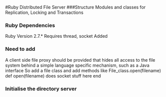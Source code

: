 #Ruby Distributed File Server
###Structure
Modules and classes for Replication, Locking and Transactions

### Ruby Dependencies

Ruby Version 2.7.*
Requires thread, socket
Added
### Need to add 
A client side file proxy should be provided that hides all access to the file system behind a simple language specific mechanism, such as a Java interface 
So add a file class and add methods like
File_class.open(filename)
def open(filename)
  does socket stuff here
end

### Initialise the directory server

